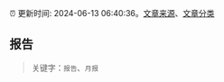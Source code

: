 :alarm_clock: 更新时间: 2024-06-13 06:40:36。[文章来源](/README.md)、[文章分类](/TAGS.md)

## 报告


> 关键字：`报告`、`月报`



